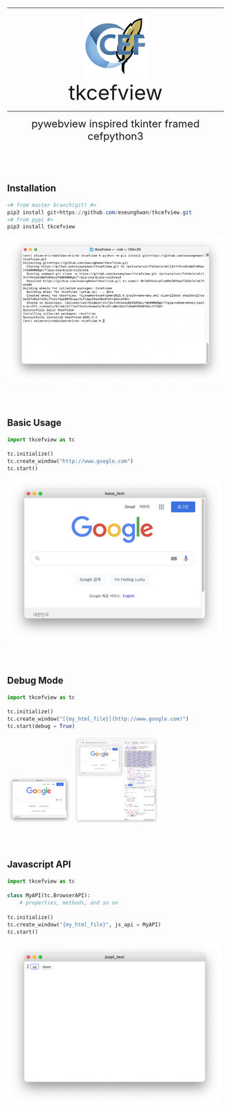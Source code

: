 
<hr>
<p align="center">
<img src="https://github.com/eseunghwan/tkcefview/blob/master/tkcefview/assets/tkcefview.png?raw=true" width=150 /><br>
<font size="7">tkcefview</font>
</p>
<hr>
<p align="center"><font size="5">pywebview inspired tkinter framed cefpython3</font></p>

<br><br><br>
## Installation
```powershell
<# from master branch(git) #>
pip3 install git+https://github.com/eseunghwan/tkcefview.git
<# from pypi #>
pip3 install tkcefview
```
<img src="https://github.com/eseunghwan/tkcefview/blob/master/tests/installation.png?raw=true" width=600 >

<br><br>

## Basic Usage
```python
import tkcefview as tc

tc.initialize()
tc.create_window("http://www.google.com")
tc.start()
```
<img src="https://github.com/eseunghwan/tkcefview/blob/master/tests/base_test_img.png?raw=true" width=500 >

<br><br>

## Debug Mode
```python
import tkcefview as tc

tc.initialize()
tc.create_window("[{my_html_file}](http://www.google.com)")
tc.start(debug = True)
```
<img src="https://github.com/eseunghwan/tkcefview/blob/master/tests/base_test_img.png?raw=true" width=150 >
<img src="https://github.com/eseunghwan/tkcefview/blob/master/tests/debug_test_img.png?raw=true" width=200 >

<br><br>

## Javascript API
```python
import tkcefview as tc

class MyAPI(tc.BrowserAPI):
    # properties, methods, and so on

tc.initialize()
tc.create_window("{my_html_file}", js_api = MyAPI)
tc.start()
```
<img src="https://github.com/eseunghwan/tkcefview/blob/master/tests/jsapi_test_img.png?raw=true" width=500 >
